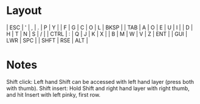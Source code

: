 # Layout
|  ESC |  '  |  ,  |  .  |  P  |  Y  |   |  F  |  G   |  C  |  O  |  L  | BKSP |
| TAB  |  A  |  O  |  E  |  U  |  I  |   |  D  |  H   |  T  |  N  |  S  |  /   |
| CTRL |  :  |  Q  |  J  |  K  |  X  |   |  B  |  M   |  W  |  V  |  Z  | ENT  |
                   | GUI | LWR | SPC |   | SHFT | RSE  | ALT |
# Notes

Shift click: Left hand Shift can be accessed with left hand layer (press both with thumb).
Shift insert: Hold Shift and right hand layer with right thumb, and hit Insert with left pinky, first row.
